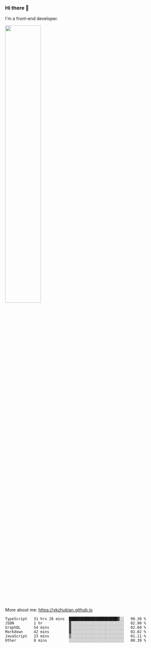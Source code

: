 ### Hi there 👋

I'm a front-end developer.

[<img width="48%" src="https://github-readme-stats.vercel.app/api?username=ykzhukian&show_icons=true&theme=dracula">](https://github.com/anuraghazra/github-readme-stats)

More about me: 
https://ykzhukian.github.io

<!--START_SECTION:waka-->

```text
TypeScript   31 hrs 26 mins  ██████████████████████▓░░   90.38 %
JSON         1 hr            ▓░░░░░░░░░░░░░░░░░░░░░░░░   02.90 %
GraphQL      54 mins         ▓░░░░░░░░░░░░░░░░░░░░░░░░   02.60 %
Markdown     42 mins         ▓░░░░░░░░░░░░░░░░░░░░░░░░   02.02 %
JavaScript   23 mins         ▒░░░░░░░░░░░░░░░░░░░░░░░░   01.11 %
Other        8 mins          ░░░░░░░░░░░░░░░░░░░░░░░░░   00.39 %
```

<!--END_SECTION:waka-->
